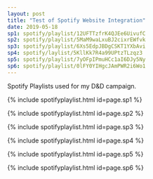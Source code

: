 ```yaml
---
layout: post
title: "Test of Spotify Website Integration"
date: 2019-05-18
sp1: spotify/playlist/12UFTTzfrK4QJEe6UivufC
sp2: spotify/playlist/5MaM9waLxuBJ2cixrEWfvk
sp3: spotify/playlist/6Xs5EdpJBDgCSKT1YXbAvi
sp4: spotify/laylist/5KllKk7R4a99UPtzTLzqz3
sp5: spotify/playlist/7yOFpIPmuHCc1aI6DJy5Ny
sp6: spotify/playlist/0lFY0YIHgcJAmPWR2i6Wo1
---
```


Spotify Playlists used for my D&D campaign.

{% include spotifyplaylist.html id=page.sp1 %}

{% include spotifyplaylist.html id=page.sp2 %}

{% include spotifyplaylist.html id=page.sp3 %}

{% include spotifyplaylist.html id=page.sp4 %}

{% include spotifyplaylist.html id=page.sp5 %}

{% include spotifyplaylist.html id=page.sp6 %}
